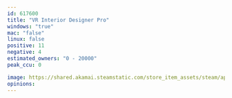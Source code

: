 ```yaml
---
id: 617600
title: "VR Interior Designer Pro"
windows: "true"
mac: "false"
linux: false
positive: 11
negative: 4
estimated_owners: "0 - 20000"
peak_ccu: 0

image: https://shared.akamai.steamstatic.com/store_item_assets/steam/apps/617600/header.jpg?t=1491532742
opinions:
---
```

